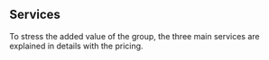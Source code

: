 ## Services

To stress the added value of the group, the three main services are explained in details with the pricing. 